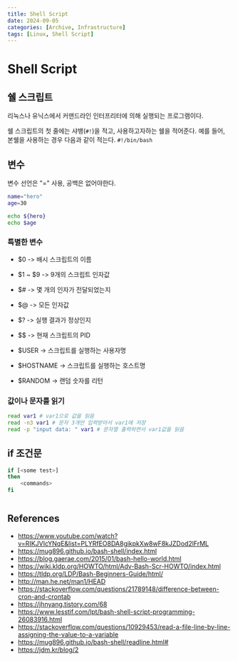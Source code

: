 ```yaml
---
title: Shell Script
date: 2024-09-05
categories: [Archive, Infrastructure]
tags: [Linux, Shell Script]
---
```


# Shell Script

## 쉘 스크립트

리눅스나 유닉스에서 커맨드라인 인터프리터에 의해 실행되는 프로그램이다.

쉘 스크립트의 첫 줄에는 샤뱅(`#!`)을 적고, 사용하고자하는 쉘을 적어준다. 예를 들어, 본쉘을 사용하는 경우 다음과 같이 적는다. `#!/bin/bash`

## 변수

변수 선언은 "=" 사용, 공백은 없어야한다.

```sh
name="hero"
age=30

echo ${hero}
echo $age
```

### 특별한 변수

- $0 -> 배시 스크립트의 이름
- $1 ~ $9 -> 9개의 스크립트 인자값
- $# -> 몇 개의 인자가 전달되었는지
- $@ -> 모든 인자값
- $? -> 실행 결과가 정상인지
- $$ -> 현재 스크립트의 PID

- $USER -> 스크립트를 실행하는 사용자명
- $HOSTNAME -> 스크립트를 실행하는 호스트명
- $RANDOM -> 랜덤 숫자를 리턴

### 값이나 문자를 읽기

```sh
read var1 # var1으로 값을 읽음
read -n3 var1 # 문자 3개만 입력받아서 var1에 저장
read -p "input data: " var1 # 문자열 출력하면서 var1값을 읽음
```

## if 조건문

```sh
if [<some test>]
then
    <commands>
fi
```

```sh
```

## References

- https://www.youtube.com/watch?v=RIKJVIcYNqE&list=PLYRfEO8DA8gikpkXw8wF8kJZDod2lFrML
- https://mug896.github.io/bash-shell/index.html
- https://blog.gaerae.com/2015/01/bash-hello-world.html
- https://wiki.kldp.org/HOWTO/html/Adv-Bash-Scr-HOWTO/index.html
- https://tldp.org/LDP/Bash-Beginners-Guide/html/
- http://man.he.net/man1/HEAD
- https://stackoverflow.com/questions/21789148/difference-between-cron-and-crontab
- https://jhnyang.tistory.com/68
- https://www.lesstif.com/lpt/bash-shell-script-programming-26083916.html
- https://stackoverflow.com/questions/10929453/read-a-file-line-by-line-assigning-the-value-to-a-variable
- https://mug896.github.io/bash-shell/readline.html#
- https://jdm.kr/blog/2